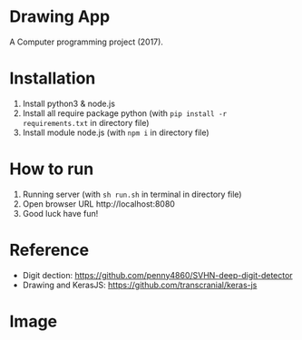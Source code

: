 # Drawing App

A Computer programming project (2017).

# Installation

1. Install python3 & node.js
2. Install all require package python (with `pip install -r requirements.txt` in directory file)
3. Install module node.js (with `npm i` in directory file)

# How to run

1. Running server (with `sh run.sh` in terminal in directory file)
2. Open browser URL http://localhost:8080
3. Good luck have fun!

# Reference

* Digit dection: https://github.com/penny4860/SVHN-deep-digit-detector
* Drawing and KerasJS: https://github.com/transcranial/keras-js

# Image

[](./images/1.png)

[](./images/2.png)
